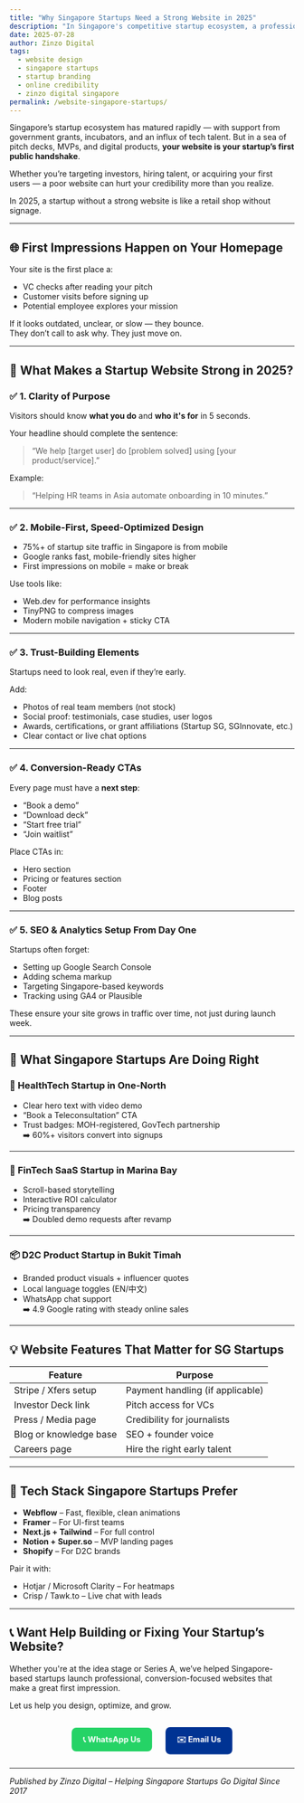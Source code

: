 ```yaml
---
title: "Why Singapore Startups Need a Strong Website in 2025"
description: "In Singapore's competitive startup ecosystem, a professional website can make or break your first impression. Learn what modern startups must include to stand out in 2025."
date: 2025-07-28
author: Zinzo Digital
tags:
  - website design
  - singapore startups
  - startup branding
  - online credibility
  - zinzo digital singapore
permalink: /website-singapore-startups/
---
```


Singapore’s startup ecosystem has matured rapidly — with support from government grants, incubators, and an influx of tech talent. But in a sea of pitch decks, MVPs, and digital products, **your website is your startup’s first public handshake**.

Whether you’re targeting investors, hiring talent, or acquiring your first users — a poor website can hurt your credibility more than you realize.

In 2025, a startup without a strong website is like a retail shop without signage.

---

## 🌐 First Impressions Happen on Your Homepage

Your site is the first place a:
- VC checks after reading your pitch
- Customer visits before signing up
- Potential employee explores your mission

If it looks outdated, unclear, or slow — they bounce.  
They don’t call to ask why. They just move on.

---

## 🧱 What Makes a Startup Website Strong in 2025?

### ✅ 1. Clarity of Purpose

Visitors should know **what you do** and **who it's for** in 5 seconds.

Your headline should complete the sentence:
> “We help [target user] do [problem solved] using [your product/service].”

Example:
> “Helping HR teams in Asia automate onboarding in 10 minutes.”

---

### ✅ 2. Mobile-First, Speed-Optimized Design

- 75%+ of startup site traffic in Singapore is from mobile
- Google ranks fast, mobile-friendly sites higher
- First impressions on mobile = make or break

Use tools like:
- Web.dev for performance insights
- TinyPNG to compress images
- Modern mobile navigation + sticky CTA

---

### ✅ 3. Trust-Building Elements

Startups need to look real, even if they’re early.

Add:
- Photos of real team members (not stock)
- Social proof: testimonials, case studies, user logos
- Awards, certifications, or grant affiliations (Startup SG, SGInnovate, etc.)
- Clear contact or live chat options

---

### ✅ 4. Conversion-Ready CTAs

Every page must have a **next step**:
- “Book a demo”
- “Download deck”
- “Start free trial”
- “Join waitlist”

Place CTAs in:
- Hero section
- Pricing or features section
- Footer
- Blog posts

---

### ✅ 5. SEO & Analytics Setup From Day One

Startups often forget:
- Setting up Google Search Console
- Adding schema markup
- Targeting Singapore-based keywords
- Tracking using GA4 or Plausible

These ensure your site grows in traffic over time, not just during launch week.

---

## 🏢 What Singapore Startups Are Doing Right

### 🧬 HealthTech Startup in One-North  
- Clear hero text with video demo  
- “Book a Teleconsultation” CTA  
- Trust badges: MOH-registered, GovTech partnership  
➡️ 60%+ visitors convert into signups  

---

### 💼 FinTech SaaS Startup in Marina Bay  
- Scroll-based storytelling  
- Interactive ROI calculator  
- Pricing transparency  
➡️ Doubled demo requests after revamp  

---

### 📦 D2C Product Startup in Bukit Timah  
- Branded product visuals + influencer quotes  
- Local language toggles (EN/中文)  
- WhatsApp chat support  
➡️ 4.9 Google rating with steady online sales

---

## 💡 Website Features That Matter for SG Startups

| Feature               | Purpose                           |
|-----------------------|-----------------------------------|
| Stripe / Xfers setup  | Payment handling (if applicable)  |
| Investor Deck link    | Pitch access for VCs              |
| Press / Media page    | Credibility for journalists       |
| Blog or knowledge base| SEO + founder voice               |
| Careers page          | Hire the right early talent       |

---

## 🔧 Tech Stack Singapore Startups Prefer

- **Webflow** – Fast, flexible, clean animations
- **Framer** – For UI-first teams
- **Next.js + Tailwind** – For full control
- **Notion + Super.so** – MVP landing pages
- **Shopify** – For D2C brands

Pair it with:
- Hotjar / Microsoft Clarity – For heatmaps
- Crisp / Tawk.to – Live chat with leads

---

## 📞 Want Help Building or Fixing Your Startup’s Website?

Whether you're at the idea stage or Series A, we’ve helped Singapore-based startups launch professional, conversion-focused websites that make a great first impression.

Let us help you design, optimize, and grow.

<div style="text-align: center; margin-top: 20px;">
  <a href="https://wa.me/918148038211" style="background-color: #25D366; color: white; padding: 12px 20px; border-radius: 8px; text-decoration: none; font-weight: bold; display: inline-block; margin: 10px; animation: pulse 1.5s infinite;">📞 WhatsApp Us</a>
  <a href="mailto:services@zinzodigital.com" style="background-color: #003393; color: white; padding: 12px 20px; border-radius: 8px; text-decoration: none; font-weight: bold; display: inline-block; margin: 10px; animation: pulse 1.5s infinite;">✉️ Email Us</a>
</div>

<style>
@keyframes pulse {
  0% { transform: scale(1); }
  50% { transform: scale(1.05); }
  100% { transform: scale(1); }
}
</style>

---

*Published by Zinzo Digital – Helping Singapore Startups Go Digital Since 2017*